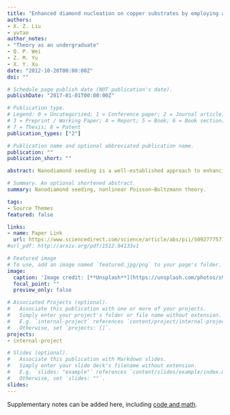 ```yaml
---
title: "Enhanced diamond nucleation on copper substrates by employing an electrostatic self-assembly seeding process with modified nanodiamond particles"
authors:
- X. Z. Liu 
- yutao
author_notes:
- "Theory as an undergraduate"
- Q. P. Wei
- Z. M. Yu
- X. Y. Xu
date: "2012-10-20T00:00:00Z"
doi: ""

# Schedule page publish date (NOT publication's date).
publishDate: "2017-01-01T00:00:00Z"

# Publication type.
# Legend: 0 = Uncategorized; 1 = Conference paper; 2 = Journal article;
# 3 = Preprint / Working Paper; 4 = Report; 5 = Book; 6 = Book section;
# 7 = Thesis; 8 = Patent
publication_types: ["2"]

# Publication name and optional abbreviated publication name.
publication: ""
publication_short: ""

abstract: Nanodiamond seeding is a well-established approach to enhancing the nucleation density in chemical vapor deposition (CVD) diamond growth. However, the effects of nanodiamond seeding are highly dependent upon the dispersion properties of nanodiamond particles, the solvent and the interaction between nanoparticles and substrate surfaces. Surface modification and fractionalization were employed to improve the dispersion of nanodiamond particles and separate those particles into a more narrow range of particle size. Mono-dispersed nanodiamonds with a ζ-potential and average particle size of −41.5 mV and ∼25.3 nm, respectively, were then obtained. They can be charged on copper substrate without any contaminations. Two-dimensional self-assemblies of nanodiamond seeding were actualized. The density and homogeneity of nanodiamond particles which act as pre-existing sp3 seeds shorten the incubation time of diamond nucleation to less than 30 min. High quality of 750 nm thick continuous diamond film was deposited on copper substrate in 60 min. Furthermore, we calculated electrostatic interaction energy between nanodiamond particle and copper substrate by using the nonlinear Poisson–Boltzmann theory, and discussed interaction energy of nanodiamond-Cu substrate and nanodiamond–nanodiamond in the seeding process. 

# Summary. An optional shortened abstract.
summary: Nanodiamond seeding, nonlinear Poisson–Boltzmann theory.

tags:
- Source Themes
featured: false

links:
- name: Paper Link
  url: https://www.sciencedirect.com/science/article/abs/pii/S0927775712005079
#url_pdf: http://arxiv.org/pdf/1512.04133v1

# Featured image
# To use, add an image named `featured.jpg/png` to your page's folder. 
image:
  caption: 'Image credit: [**Unsplash**](https://unsplash.com/photos/s9CC2SKySJM)'
  focal_point: ""
  preview_only: false

# Associated Projects (optional).
#   Associate this publication with one or more of your projects.
#   Simply enter your project's folder or file name without extension.
#   E.g. `internal-project` references `content/project/internal-project/index.md`.
#   Otherwise, set `projects: []`.
projects:
- internal-project

# Slides (optional).
#   Associate this publication with Markdown slides.
#   Simply enter your slide deck's filename without extension.
#   E.g. `slides: "example"` references `content/slides/example/index.md`.
#   Otherwise, set `slides: ""`.
slides:
---
```


Supplementary notes can be added here, including [code and math](https://sourcethemes.com/academic/docs/writing-markdown-latex/).
